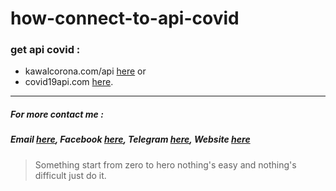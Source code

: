 # how-connect-to-api-covid

### get api covid : 
* kawalcorona.com/api [here](https://kawalcorona.com/api/) or
* covid19api.com [here](https://covid19api.com/).


***
#####   For more contact me :
#####   Email [here](https://mail.google.com/mail/u/0/#inbox?compose=VpCqJKjNSlJvmLXlQFGxXWCwWfmJmqSTkfJktSvSXJfvbrrRSSpQJfwSmznnJKpMwXBbPBg), Facebook [here](https://web.facebook.com/farhanameliapool), Telegram [here](https://t.me/uhaHoney), Website [here](https://bangunpsb.000webhostapp.com/)


> Something start from zero to hero nothing's easy and nothing's difficult just do it.

